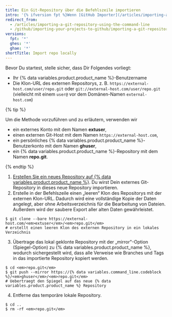 ```yaml
---
title: Ein Git-Repository über die Befehlszeile importieren
intro: '{% ifversion fpt %}Wenn [GitHub Importer](/articles/importing-a-repository-with-github-importer) nicht für Deine Zwecke geeignet ist, z. B. wenn Dein vorhandener Code in einem privaten Netzwerk verwaltet wird, dann empfehlen wir, den Import über die Befehlszeile vorzunehmen.{% else %}Das Importieren von Git-Projekten über die Befehlszeile ist eine geeignete Methode, wenn Dein vorhandener Code in einem privaten Netzwerk verwaltet wird.{% endif %}'
redirect_from:
  - /articles/importing-a-git-repository-using-the-command-line
  - /github/importing-your-projects-to-github/importing-a-git-repository-using-the-command-line
versions:
  fpt: '*'
  ghes: '*'
  ghae: '*'
shortTitle: Import repo locally
---
```


Bevor Du startest, stelle sicher, dass Dir Folgendes vorliegt:

- Ihr {% data variables.product.product_name %}-Benutzername
- Die Klon-URL des externen Repositorys, z. B. `https://external-host.com/user/repo.git` oder `git://external-host.com/user/repo.git` (vielleicht mit einem `user@` vor dem Domänen-Namen `external-host.com`)

{% tip %}

Um die Methode vorzuführen und zu erläutern, verwenden wir

- ein externes Konto mit dem Namen **extuser**,
- einen externen Git-Host mit dem Namen `https://external-host.com`,
- ein persönliches {% data variables.product.product_name %}-Benutzerkonto mit dem Namen **ghuser**,
- ein {% data variables.product.product_name %}-Repository mit dem Namen **repo.git**.

{% endtip %}

1. [Erstellen Sie ein neues Repository auf {% data variables.product.product_name %}](/articles/creating-a-new-repository). Du wirst Dein externes Git-Repository in dieses neue Repository importieren.
2. Erstelle in der Befehlszeile einen „leeren“ Klon des Repositorys mit der externen Klon-URL. Dadurch wird eine vollständige Kopie der Daten angelegt, aber ohne Arbeitsverzeichnis für die Bearbeitung von Dateien. Außerdem wird der saubere Export aller alten Daten gewährleistet.
  ```shell
  $ git clone --bare https://external-host.com/<em>extuser</em>/<em>repo.git</em>
  # erstellt einen leeren Klon des externen Repository in ein lokales Verzeichnis
  ```
3. Übertrage das lokal geklonte Repository mit der „mirror"-Option (Spiegel-Option) zu {% data variables.product.product_name %}, wodurch sichergestellt wird, dass alle Verweise wie Branches und Tags in das importierte Repository kopiert werden.
  ```shell
  $ cd <em>repo.git</em>
  $ git push --mirror https://{% data variables.command_line.codeblock %}/<em>ghuser</em>/<em>repo.git</em>
  # Uebertraegt den Spiegel auf das neue {% data variables.product.product_name %} Repository
  ```
4. Entferne das temporäre lokale Repository.
  ```shell
  $ cd ..
  $ rm -rf <em>repo.git</em>
  ```
